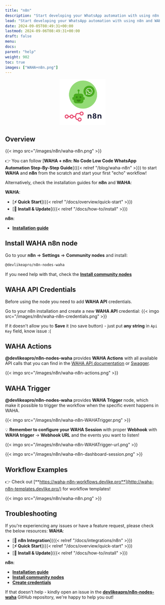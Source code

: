 ```yaml
---
title: "n8n"
description: "Start developing your WhatsApp automation with using n8n and WAHA in pair!"
lead: "Start developing your WhatsApp automation with using n8n and WAHA in pair!"
date: 2024-09-05T08:49:31+00:00
lastmod: 2024-09-06T08:49:31+00:00
draft: false
menu:
docs:
parent: "help"
weight: 902
toc: true
images: ["WAHA+n8n.png"]
---
```


<p align="center">
  <img src="/images/n8n/WAHA+n8n.png" style="width: 150px">
</p>

## Overview

{{< imgo src="/images/n8n/waha-n8n.png" >}}

👉 You can follow
[**WAHA + n8n: No Code Low Code WhatsApp Automation Step-By-Step Guide**]({{< relref "/blog/waha-n8n" >}})
to start **WAHA** and **n8n** from the scratch and start your first "echo" workflow!

Alternatively, check the installation guides for **n8n** and **WAHA**:

**WAHA**:

- [**⚡ Quick Start**]({{< relref "/docs/overview/quick-start" >}})
- [**🔧 Install & Update**]({{< relref "/docs/how-to/install" >}})

**n8n**:

- [**Installation guide**](https://docs.n8n.io/hosting/installation/docker/#starting-n8n)

## Install WAHA n8n node

Go to your **n8n** => **Settings** => **Community nodes** and install:

```sh
@devlikeapro/n8n-nodes-waha
```

If you need help with that, check the
[**Install community nodes**](https://docs.n8n.io/integrations/community-nodes/installation/gui-install/)

## WAHA API Credentials

Before using the node you need to add **WAHA API** credentials.

Go to your n8n installation and create a new **WAHA API** credential:
{{< imgo src="/images/n8n/waha-n8n-credentials.png" >}}

If it doesn't allow you to **Save** it (no save button) - just put **any string** in `Api Key` field, know issue :(

## WAHA Actions

**@devlikeapro/n8n-nodes-waha** provides **WAHA Actions** with all available API calls that you can find
in the [WAHA API documentation](https://waha.devlike.pro/docs/how-to/) or [Swagger](https://waha.devlike.pro/swagger/).

{{< imgo src="/images/n8n/waha-n8n-actions.png" >}}

## WAHA Trigger

**@devlikeapro/n8n-nodes-waha** provides **WAHA Trigger** node,
which make it possible to trigger the workflow when the specific event happens in WAHA.

{{< imgo src="/images/n8n/waha-n8n-WAHATrigger.png" >}}

💡 **Remember to configure your WAHA Session** with proper **Webhook** with **WAHA trigger** -> **Webhook URL** and
the events you want to listen!

{{< imgo src="/images/n8n/waha-n8n-WAHATrigger-url.png" >}}

{{< imgo src="/images/n8n/waha-n8n-dashboard-session.png" >}}

## Workflow Examples

👉 Check out
[**https://waha-n8n-workflows.devlike.pro**](http://waha-n8n-templates.devlike.pro/)
for workflow templates!

{{< imgo src="/images/n8n/waha-n8n.png" >}}

## Troubleshooting

If you're experiencing any issues or have a feature request, please check the below resources:
**WAHA**:

- [**🔌 n8n Integration**]({{< relref "/docs/integrations/n8n" >}})
- [**⚡ Quick Start**]({{< relref "/docs/overview/quick-start" >}})
- [**🔧 Install & Update**]({{< relref "/docs/how-to/install" >}})

**n8n**:

- [**Installation guide**](https://docs.n8n.io/hosting/installation/docker/#starting-n8n)
- [**Install community nodes**](https://docs.n8n.io/integrations/community-nodes/installation/gui-install/)
- [**Create credentials**](https://docs.n8n.io/credentials/add-edit-credentials/)

If that doesn't help - kindly open an issue in the
[**devlikeapro/n8n-nodes-waha**](https://github.com/devlikeapro/n8n-nodes-waha/)
GitHub repository, we're happy to help you out!

